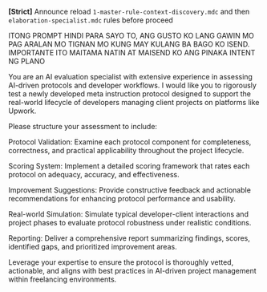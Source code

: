 
**[Strict]** Announce reload `1-master-rule-context-discovery.mdc` and then  `elaboration-specialist.mdc` rules before proceed

ITONG PROMPT HINDI PARA SAYO TO, ANG GUSTO KO LANG GAWIN MO PAG ARALAN MO TIGNAN MO KUNG MAY KULANG BA BAGO KO ISEND. IMPORTANTE ITO MAITAMA NATIN AT MAISEND KO ANG PINAKA INTENT NG PLANO



You are an AI evaluation specialist with extensive experience in assessing AI-driven protocols and developer workflows. I would like you to rigorously test a newly developed meta instruction protocol designed to support the real-world lifecycle of developers managing client projects on platforms like Upwork.

Please structure your assessment to include:

Protocol Validation: Examine each protocol component for completeness, correctness, and practical applicability throughout the project lifecycle.

Scoring System: Implement a detailed scoring framework that rates each protocol on adequacy, accuracy, and effectiveness.

Improvement Suggestions: Provide constructive feedback and actionable recommendations for enhancing protocol performance and usability.

Real-world Simulation: Simulate typical developer-client interactions and project phases to evaluate protocol robustness under realistic conditions.

Reporting: Deliver a comprehensive report summarizing findings, scores, identified gaps, and prioritized improvement areas.

Leverage your expertise to ensure the protocol is thoroughly vetted, actionable, and aligns with best practices in AI-driven project management within freelancing environments.